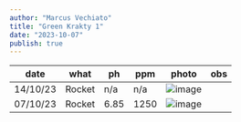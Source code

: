 ```yaml
---
author: "Marcus Vechiato"
title: "Green Krakty 1"
date: "2023-10-07"
publish: true
--- 
```


|  date    | what   | ph   | ppm  | photo                 | obs |
|  ---     | ---    | ---  | ---  | ---                   | --- |
| 14/10/23 | Rocket | n/a  | n/a  | ![image](/obsidian/krakty231014.jpg) | | 
| 07/10/23 | Rocket | 6.85 | 1250 | ![image](/obsidian/krakty231007.jpeg)| |


